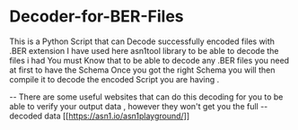 # Decoder-for-BER-Files
This is a Python Script that can Decode successfully encoded files with .BER extension
I have used here asn1tool library to be able to decode the files i had
You must Know that to be able to decode any .BER files you need at first to have the Schema
Once you got the right Schema  you will then compile it to decode the encoded Script you are having .

-- There are some useful websites that can do this decoding for you to be able to verify your output data , however they won't get you the full 
--decoded data [[https://asn1.io/asn1playground/]]
